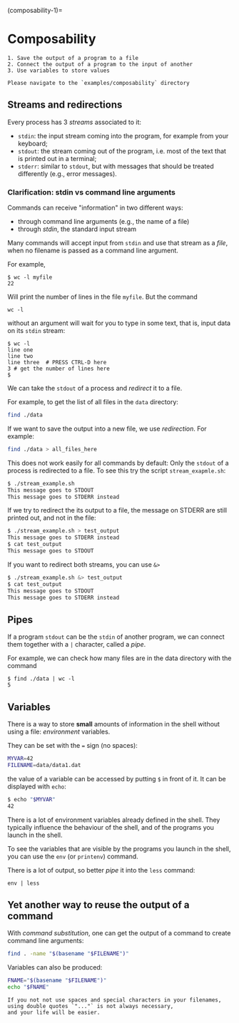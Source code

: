 (composability-1)=
# Composability

```{objectives}
1. Save the output of a program to a file 
2. Connect the output of a program to the input of another
3. Use variables to store values
```

```{admonition} To follow along
Please navigate to the `examples/composability` directory
```

## Streams and redirections
Every process has 3 *streams* associated to it:
- `stdin`: the input stream coming into the program, for example from your keyboard;
- `stdout`: the stream coming out of the program, i.e. most of the text that is printed out in a terminal;
- `stderr`: similar to `stdout`, but with messages that should be treated differently (e.g., error messages).


### Clarification: stdin vs command line arguments

Commands can receive "information" in two different ways:

- through command line arguments (e.g., the name of a file)
- through *stdin*, the standard input stream

Many commands will accept input from `stdin` 
and use that stream as a *file*,
when no filename is passed as a command line argument.

For example,
```
$ wc -l myfile
22
```
Will print the number of lines in the file `myfile`.
But the command
```
wc -l 
```
without an argument will wait for you 
to type in some text,
that is,
input data on its `stdin` stream:

```
$ wc -l 
line one
line two
line three  # PRESS CTRL-D here
3 # get the number of lines here
$
```

We can take the `stdout` of a process
and *redirect* it to a file.

For example, to get the list of all files in the `data` directory:

```bash
find ./data 
```
If we want to save the output into a new file, we use *redirection*.
For example:

```bash
find ./data > all_files_here
```

This does not work easily for all commands by default:
Only the `stdout` of a process is redirected to a file.
To see this try the script `stream_exapmle.sh`:
```bash
$ ./stream_example.sh
This message goes to STDOUT
This message goes to STDERR instead
```
If we try to redirect the its output to a file,
the message on STDERR are still printed out,
and not in the file:
```bash
$ ./stream_example.sh > test_output
This message goes to STDERR instead
$ cat test_output
This message goes to STDOUT
```
If you want to redirect both streams, 
you can use `&>`
```bash
$ ./stream_example.sh &> test_output
$ cat test_output
This message goes to STDOUT
This message goes to STDERR instead
```
## Pipes
If a program `stdout` can be
the `stdin` of another program,
we can connect them together 
with a `|` character,
called a *pipe*.

For example, we can check 
how many files are in the data directory 
with the command
```
$ find ./data | wc -l 
5
```

## Variables

There is a way to store 
**small** amounts of information in the shell 
without using a file: *environment* variables.

They can be set with the `=` sign (no spaces):
```bash
MYVAR=42
FILENAME=data/data1.dat
```

the value of a variable can be accessed 
by putting `$` in front of it.
It can be displayed with `echo`:
```bash
$ echo "$MYVAR"
42
 ```

There is a lot of environment variables already defined in the shell.
They typically influence the behaviour of the shell,
and of the programs you launch in the shell.

To see the variables that are visible 
by the programs you launch in the shell, 
you can use the `env` (or `printenv`) command.

There is a lot of output, 
so better *pipe* it into the `less` command:
```
env | less
```

## Yet another way to reuse the output of a command 

With *command substitution*, 
one can get the output of a command
to create command line arguments:

```bash
find . -name "$(basename "$FILENAME")"
```

Variables can also be produced:
```bash
FNAME="$(basename "$FILENAME")"
echo "$FNAME"
```

```{tip}
If you not not use spaces and special characters in your filenames,
using double quotes `"..."` is not always necessary,
and your life will be easier.
```






